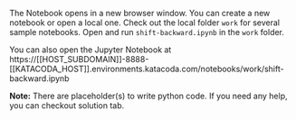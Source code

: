 The Notebook opens in a new browser window. You can create a new notebook or open a local one. Check out the local folder `work` for several sample notebooks. Open and run `shift-backward.ipynb` in the `work` folder.

You can also open the Jupyter Notebook at https://[[HOST_SUBDOMAIN]]-8888-[[KATACODA_HOST]].environments.katacoda.com/notebooks/work/shift-backward.ipynb

**Note:**
There are placeholder(s) to write python code. If you need any help, you can checkout solution tab.